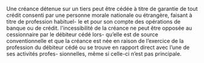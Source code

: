Une créance détenue sur un tiers peut être cédée à titre de garantie de tout crédit
consenti par une personne morale nationale ou étrangère, faisant à titre de profession habituel-
le et pour son compte des opérations de banque ou de crédit.
l'incessibilité de la créance ne peut être opposée au cessionnaire par le débiteur cédé lors-
qu’elle est de source conventionnelle et que la créance est née en raison de l’exercice de la
profession du débiteur cédé ou se trouve en rapport direct avec l’une de ses activités profes-
sionnelles, même si celle-ci n’est pas principale.